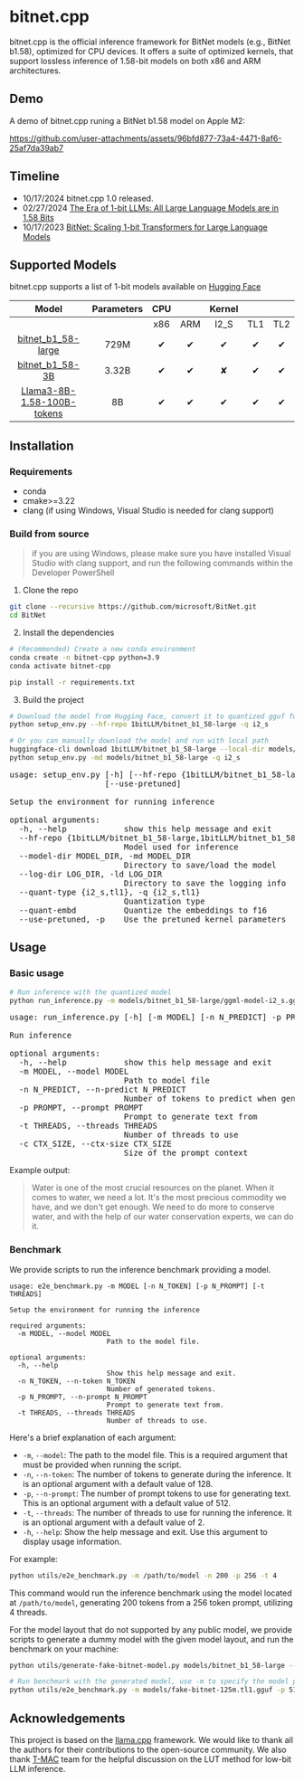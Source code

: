 # bitnet.cpp

bitnet.cpp is the official inference framework for BitNet models (e.g., BitNet b1.58), optimized for CPU devices. It offers a suite of optimized kernels, that support lossless inference of 1.58-bit models on both x86 and ARM architectures. 

## Demo

A demo of bitnet.cpp runing a BitNet b1.58 model on Apple M2:

https://github.com/user-attachments/assets/96bfd877-73a4-4471-8af6-25af7da39ab7

## Timeline

- 10/17/2024 bitnet.cpp 1.0 released.
- 02/27/2024 [The Era of 1-bit LLMs: All Large Language Models are in 1.58 Bits](https://arxiv.org/abs/2402.17764)
- 10/17/2023 [BitNet: Scaling 1-bit Transformers for Large Language Models](https://arxiv.org/abs/2310.11453)

## Supported Models

bitnet.cpp supports a list of 1-bit models available on [Hugging Face](https://huggingface.co/)

|       Model                                                                                              | Parameters |   CPU    |              | Kernel       |              |              |
| :----------------:                                                                                       | :-------:  | :------: | :----------: |:----------:  |:----------:  |:----------:  |
|                                                                                                          |            |   x86    |     ARM      |     I2_S     |     TL1      |      TL2     |
| [bitnet_b1_58-large](https://huggingface.co/1bitLLM/bitnet_b1_58-large)                                  |    729M    | &#10004; |   &#10004;   |   &#10004;   |   &#10004;   |   &#10004;   |
| [bitnet_b1_58-3B](https://huggingface.co/1bitLLM/bitnet_b1_58-3B)                                        |    3.32B   | &#10004; |   &#10004;   |   &#10008;   |   &#10004;   |   &#10004;   |
| [Llama3-8B-1.58-100B-tokens](https://huggingface.co/HF1BitLLM/Llama3-8B-1.58-100B-tokens)                |    8B      | &#10004; |   &#10004;   |   &#10004;   |   &#10004;   |   &#10004;   |

## Installation

### Requirements
- conda
- cmake>=3.22
- clang (if using Windows, Visual Studio is needed for clang support)

### Build from source

> if you are using Windows, please make sure you have installed Visual Studio with clang support, and run the following commands within the Developer PowerShell
1. Clone the repo
```bash
git clone --recursive https://github.com/microsoft/BitNet.git
cd BitNet
```
2. Install the dependencies
```bash
# (Recommended) Create a new conda environment
conda create -n bitnet-cpp python=3.9
conda activate bitnet-cpp

pip install -r requirements.txt
```
3. Build the project
```bash
# Download the model from Hugging Face, convert it to quantized gguf format, and build the project
python setup_env.py --hf-repo 1bitLLM/bitnet_b1_58-large -q i2_s

# Or you can manually download the model and run with local path
huggingface-cli download 1bitLLM/bitnet_b1_58-large --local-dir models/bitnet_b1_58-large 
python setup_env.py -md models/bitnet_b1_58-large -q i2_s
```
<pre>
usage: setup_env.py [-h] [--hf-repo {1bitLLM/bitnet_b1_58-large,1bitLLM/bitnet_b1_58-3B}] [--model-dir MODEL_DIR] [--log-dir LOG_DIR] [--quant-type {i2_s,tl1}] [--quant-embd]
                    [--use-pretuned]

Setup the environment for running inference

optional arguments:
  -h, --help            show this help message and exit
  --hf-repo {1bitLLM/bitnet_b1_58-large,1bitLLM/bitnet_b1_58-3B}, -hr {1bitLLM/bitnet_b1_58-large,1bitLLM/bitnet_b1_58-3B}
                        Model used for inference
  --model-dir MODEL_DIR, -md MODEL_DIR
                        Directory to save/load the model
  --log-dir LOG_DIR, -ld LOG_DIR
                        Directory to save the logging info
  --quant-type {i2_s,tl1}, -q {i2_s,tl1}
                        Quantization type
  --quant-embd          Quantize the embeddings to f16
  --use-pretuned, -p    Use the pretuned kernel parameters
</pre>
## Usage
### Basic usage
```bash
# Run inference with the quantized model
python run_inference.py -m models/bitnet_b1_58-large/ggml-model-i2_s.gguf -p "Water is"
```
<pre>
usage: run_inference.py [-h] [-m MODEL] [-n N_PREDICT] -p PROMPT [-t THREADS] [-c CTX_SIZE]

Run inference

optional arguments:
  -h, --help            show this help message and exit
  -m MODEL, --model MODEL
                        Path to model file
  -n N_PREDICT, --n-predict N_PREDICT
                        Number of tokens to predict when generating text
  -p PROMPT, --prompt PROMPT
                        Prompt to generate text from
  -t THREADS, --threads THREADS
                        Number of threads to use
  -c CTX_SIZE, --ctx-size CTX_SIZE
                        Size of the prompt context
</pre>

Example output:  
> Water is one of the most crucial resources on the planet. When it comes to water, we need a lot. It's the most precious commodity we have, and we don't get enough. We need to do more to conserve water, and with the help of our water conservation experts, we can do it.


### Benchmark
We provide scripts to run the inference benchmark providing a model.

```  
usage: e2e_benchmark.py -m MODEL [-n N_TOKEN] [-p N_PROMPT] [-t THREADS]  
   
Setup the environment for running the inference  
   
required arguments:  
  -m MODEL, --model MODEL  
                        Path to the model file. 
   
optional arguments:  
  -h, --help  
                        Show this help message and exit. 
  -n N_TOKEN, --n-token N_TOKEN  
                        Number of generated tokens. 
  -p N_PROMPT, --n-prompt N_PROMPT  
                        Prompt to generate text from. 
  -t THREADS, --threads THREADS  
                        Number of threads to use. 
```  
   
Here's a brief explanation of each argument:  
   
- `-m`, `--model`: The path to the model file. This is a required argument that must be provided when running the script.  
- `-n`, `--n-token`: The number of tokens to generate during the inference. It is an optional argument with a default value of 128.  
- `-p`, `--n-prompt`: The number of prompt tokens to use for generating text. This is an optional argument with a default value of 512.  
- `-t`, `--threads`: The number of threads to use for running the inference. It is an optional argument with a default value of 2.  
- `-h`, `--help`: Show the help message and exit. Use this argument to display usage information.  
   
For example:  
   
```sh  
python utils/e2e_benchmark.py -m /path/to/model -n 200 -p 256 -t 4  
```  
   
This command would run the inference benchmark using the model located at `/path/to/model`, generating 200 tokens from a 256 token prompt, utilizing 4 threads.  

For the model layout that do not supported by any public model, we provide scripts to generate a dummy model with the given model layout, and run the benchmark on your machine:

```bash
python utils/generate-fake-bitnet-model.py models/bitnet_b1_58-large --outfile models/fake-bitnet-125m.tl1.gguf --outtype tl1 --model-size 125M

# Run benchmark with the generated model, use -m to specify the model path, -p to specify the prompt processed, -n to specify the number of token to generate
python utils/e2e_benchmark.py -m models/fake-bitnet-125m.tl1.gguf -p 512 -n 128
```

## Acknowledgements

This project is based on the [llama.cpp](https://github.com/ggerganov/llama.cpp) framework. We would like to thank all the authors for their contributions to the open-source community. We also thank [T-MAC](https://github.com/microsoft/T-MAC/) team for the helpful discussion on the LUT method for low-bit LLM inference.